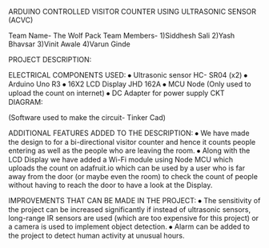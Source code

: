 ARDUINO CONTROLLED VISITOR COUNTER USING ULTRASONIC SENSOR  (ACVC)                                                            
 
Team Name- The Wolf Pack
Team Members- 1)Siddhesh Sali 2)Yash Bhavsar
              3)Vinit Awale    4)Varun Ginde



PROJECT DESCRIPTION:
 


ELECTRICAL COMPONENTS USED:
⦁	Ultrasonic sensor HC- SR04 (x2)
⦁	Arduino Uno R3
⦁	16X2 LCD Display JHD 162A
⦁	MCU Node (Only used to upload the count on internet)
⦁	DC Adapter for power supply
CKT DIAGRAM:
 
(Software used to make the circuit- Tinker Cad)



ADDITIONAL FEATURES ADDED TO THE DESCRIPTION:
⦁	We have made the design to for a bi-directional visitor counter and hence it counts people entering as well as the people who are leaving the room.
⦁	Along with the LCD Display we have added a Wi-Fi module using Node MCU which uploads the count on adafruit.io which can be used by a user who is far away from the door (or maybe even the room) to check the count of people without having to reach the door to have a look at the Display.

IMPROVEMENTS THAT CAN BE MADE IN THE PROJECT:
⦁	The sensitivity of the project can be increased significantly if instead of ultrasonic sensors, long-range IR sensors are used (which are too expensive for this project) or a camera is used to implement object detection.
⦁	Alarm can be added to the project to detect human activity at unusual hours.  
